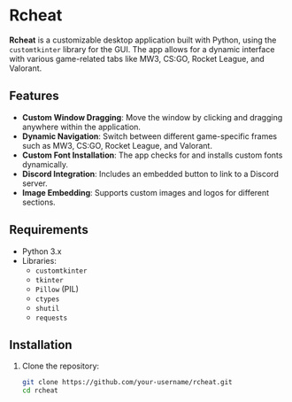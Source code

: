 # Rcheat

**Rcheat** is a customizable desktop application built with Python, using the `customtkinter` library for the GUI. The app allows for a dynamic interface with various game-related tabs like MW3, CS:GO, Rocket League, and Valorant. 

## Features

- **Custom Window Dragging**: Move the window by clicking and dragging anywhere within the application.
- **Dynamic Navigation**: Switch between different game-specific frames such as MW3, CS:GO, Rocket League, and Valorant.
- **Custom Font Installation**: The app checks for and installs custom fonts dynamically.
- **Discord Integration**: Includes an embedded button to link to a Discord server.
- **Image Embedding**: Supports custom images and logos for different sections.

## Requirements

- Python 3.x
- Libraries:
  - `customtkinter`
  - `tkinter`
  - `Pillow` (PIL)
  - `ctypes`
  - `shutil`
  - `requests`

## Installation

1. Clone the repository:
   ```bash
   git clone https://github.com/your-username/rcheat.git
   cd rcheat
